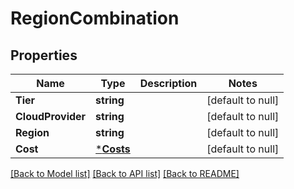 # RegionCombination

## Properties
Name | Type | Description | Notes
------------ | ------------- | ------------- | -------------
**Tier** | **string** |  | [default to null]
**CloudProvider** | **string** |  | [default to null]
**Region** | **string** |  | [default to null]
**Cost** | [***Costs**](Costs.md) |  | [default to null]

[[Back to Model list]](../README.md#documentation-for-models) [[Back to API list]](../README.md#documentation-for-api-endpoints) [[Back to README]](../README.md)


